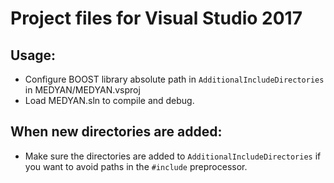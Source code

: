 # Project files for Visual Studio 2017

## Usage:
+ Configure BOOST library absolute path in `AdditionalIncludeDirectories` in MEDYAN/MEDYAN.vsproj
+ Load MEDYAN.sln to compile and debug.

## When new directories are added:
+ Make sure the directories are added to `AdditionalIncludeDirectories` if you want to avoid paths in the `#include` preprocessor.
